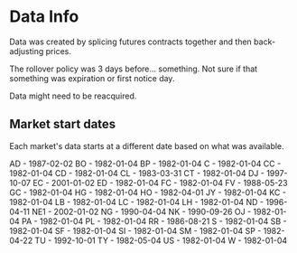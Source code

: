 # Data Info
Data was created by splicing futures contracts together and then back-adjusting prices.

The rollover policy was 3 days before... something.
Not sure if that something was expiration or first notice day.

Data might need to be reacquired.

## Market start dates
Each market's data starts at a different date based on what was available.

AD - 1987-02-02
BO - 1982-01-04
BP - 1982-01-04
C - 1982-01-04
CC - 1982-01-04
CD - 1982-01-04
CL - 1983-03-31
CT - 1982-01-04
DJ - 1997-10-07
EC - 2001-01-02
ED - 1982-01-04
FC - 1982-01-04
FV - 1988-05-23
GC - 1982-01-04
HG - 1982-01-04
HO - 1982-04-01
JY - 1982-01-04
KC - 1982-01-04
LB - 1982-01-04
LC - 1982-01-04
LH - 1982-01-04
ND - 1996-04-11
NE1 - 2002-01-02
NG - 1990-04-04
NK - 1990-09-26
OJ - 1982-01-04
PA - 1982-01-04
PL - 1982-01-04
RR - 1986-08-21
S - 1982-01-04
SB - 1982-01-04
SF - 1982-01-04
SI - 1982-01-04
SM - 1982-01-04
SP - 1982-04-22
TU - 1992-10-01
TY - 1982-05-04
US - 1982-01-04
W - 1982-01-04